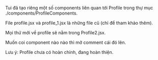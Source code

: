 Tui đã tạo riêng một số components liên quan tới Profile trong thự mục ./components/ProfileComponents.

File profile.jsx và profile_1.jsx là những file cũ (chỉ để tham khảo thêm).

Mọi thứ mới về profile sẽ nằm trong Profile2.jsx.

Muốn coi component nào nào thì mở comment cái đó lên.

Lưu ý: Profile chưa có hoàn chỉnh, đang hoàn thiện.
